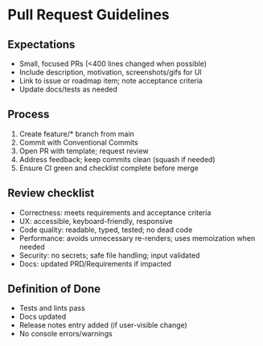 # Pull Request Guidelines

## Expectations
- Small, focused PRs (<400 lines changed when possible)
- Include description, motivation, screenshots/gifs for UI
- Link to issue or roadmap item; note acceptance criteria
- Update docs/tests as needed

## Process
1. Create feature/* branch from main
2. Commit with Conventional Commits
3. Open PR with template; request review
4. Address feedback; keep commits clean (squash if needed)
5. Ensure CI green and checklist complete before merge

## Review checklist
- Correctness: meets requirements and acceptance criteria
- UX: accessible, keyboard-friendly, responsive
- Code quality: readable, typed, tested; no dead code
- Performance: avoids unnecessary re-renders; uses memoization when needed
- Security: no secrets; safe file handling; input validated
- Docs: updated PRD/Requirements if impacted

## Definition of Done
- Tests and lints pass
- Docs updated
- Release notes entry added (if user-visible change)
- No console errors/warnings

